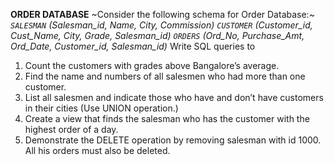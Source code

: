 **ORDER DATABASE**
~Consider the following schema for Order Database:~
_`SALESMAN` (Salesman_id, Name, City, Commission) 
`CUSTOMER` (Customer_id, Cust_Name, City, Grade, Salesman_id)
`ORDERS` (Ord_No, Purchase_Amt, Ord_Date, Customer_id, Salesman_id)_
Write SQL queries to
1. Count the customers with grades above Bangalore’s average.
2. Find the name and numbers of all salesmen who had more than one customer.
3. List all salesmen and indicate those who have and don’t have customers in their cities
(Use UNION operation.)
4. Create a view that finds the salesman who has the customer with the highest order of a 
day.
5. Demonstrate the DELETE operation by removing salesman with id 1000. All his orders 
must also be deleted.

